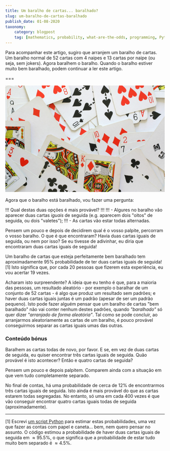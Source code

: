```yaml
---
title: Um baralho de cartas... baralhado?
slug: um-baralho-de-cartas-baralhado
publish_date: 01-08-2020
taxonomy:
    category: blogpost
    tag: [mathematics, probability, what-are-the-odds, programming, Python, pocket maths]
---
```


Para acompanhar este artigo, sugiro que arranjem um baralho de cartas. Um baralho normal de $52$ cartas com $4$ naipes e $13$ cartas por naipe (ou seja, sem jokers). Agora baralhem o baralho. Quando o baralho estiver muito bem baralhado, podem continuar a ler este artigo.

===

![Uma imagem com várias cartas espalhadas.](cards.jpg)

Agora que o baralho está baralhado, vou fazer uma pergunta:

!!! Qual destas duas opções é mais provável?
!!!
!!! - Algures no baralho vão aparecer duas cartas _iguais_ de seguida (e.g. aparecem dois "oitos" de seguida, ou dois "valetes");
!!! - As cartas vão estar todas alternadas.

Pensem um pouco e depois de decidirem qual é o vosso palpite, percorram o vosso baralho. O que é que encontraram? Havia duas cartas iguais de seguida, ou nem por isso? Se eu tivesse de adivinhar, eu diria que encontraram duas cartas iguais de seguida!

Um baralho de cartas que esteja perfeitamente bem baralhado tem aproximadamente $95\%$ probabilidade de ter duas cartas iguais de seguida! [1]
Isto significa que, por cada $20$ pessoas que fizerem esta experiência, eu vou acertar $19$ vezes.

Acharam isto surpreendente? A ideia que eu tenho é que, para a maioria das pessoas, um resultado aleatório - por exemplo o baralhar de um conjunto de $52$ cartas - é algo que produz um resultado sem padrões; e haver duas cartas iguais juntas é um padrão (apesar de ser um padrão pequeno).
Isto pode fazer alguém pensar que um baralho de cartas "bem baralhado" não vai conter nenhum destes padrões, quando _"baralhado"_ só quer dizer _"arranjado de forma aleatória"_.
Tal como se pode concluir, ao arranjarmos aleatoriamente as cartas de um baralho, é pouco provável conseguirmos separar as cartas iguais umas das outras.

### Conteúdo bónus

Baralhem as cartas todas de novo, por favor. E se, em vez de duas cartas de seguida, eu quiser encontrar três cartas iguais de seguida. Quão provável é isto acontecer?
Então e quatro cartas de seguida?

Pensem um pouco e depois palpitem. Comparem ainda com a situação em que vem tudo completamente separado.

No final de contas, há uma probabilidade de cerca de $12\%$ de encontrarmos três cartas iguais de seguida. Isto ainda é mais provável do que as cartas estarem todas segregadas. No entanto, só uma em cada $400$ vezes é que vão conseguir encontrar quatro cartas iguais todas de seguida (aproximadamente).

---

[1] Escrevi [um script Python](https://github.com/RojerGS/projects/blob/master/whatAreTheOdds/shuffled_card_deck.py) para estimar estas probabilidades, uma vez que fazer as contas com papel e caneta... bem, nem quero pensar no assunto.
O código estimou a probabilidade de haver duas cartas iguais de seguida em $\approx 95.5\%$, o que significa que a probabilidade de estar tudo muito bem separado é $\approx 4.5\%$.
